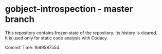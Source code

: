 # gobject-introspection - master branch

This repository contains frozen state of the repository.
Its history is cleared. It is used only for static code
analysis with Codacy.

Commit Time: 1689587554
